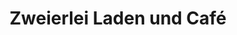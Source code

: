 ---
title: "Zweierlei Laden und Café"
url: /hoeflein-an-der-hohen-wand/zweierlei-laden-und-cafe/
shop: Lebensmittel
---
